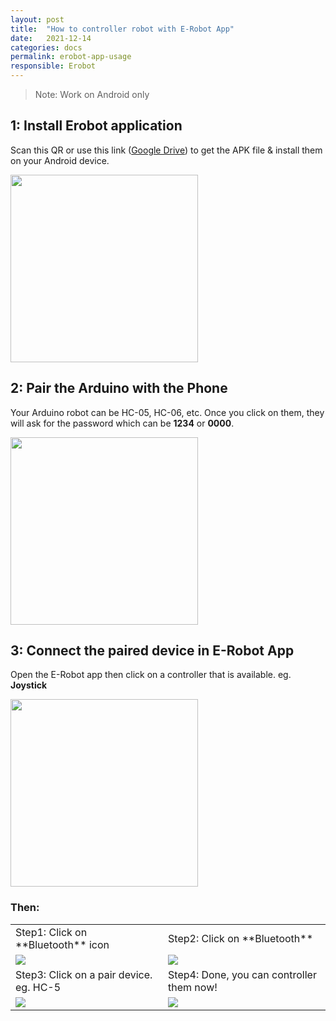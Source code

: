 ```yaml
---
layout: post
title:  "How to controller robot with E-Robot App"
date:   2021-12-14
categories: docs
permalink: erobot-app-usage
responsible: Erobot
---
```

> Note: Work on Android only

## 1: Install Erobot application
Scan this QR or use this link ([Google Drive](https://drive.google.com/file/d/11OJdSb6C3-dGWJs0JXOSV0W5dk_c2u0O/view)) to get the APK file & install them on your Android device.

<img width="300px" src="https://user-images.githubusercontent.com/29684683/145952983-2a3165b3-2464-449e-b7f8-2554b69ef1b4.png" />

## 2: Pair the Arduino with the Phone
Your Arduino robot can be HC-05, HC-06, etc. 
Once you click on them, they will ask for the password which can be **1234** or **0000**. 

<img width="300px" src="https://user-images.githubusercontent.com/29684683/145955281-9dcf370b-1bb7-4735-b7de-fc0f9696b6c0.png" />

## 3: Connect the paired device in E-Robot App
Open the E-Robot app then click on a controller that is available. eg. **Joystick** 

<img width="300px" src="https://user-images.githubusercontent.com/29684683/145955287-ee4ae6f9-6102-46b2-bee2-a3532b4ed8ad.png" />


### Then:

<table>
  <tr>
    <td>Step1: Click on **Bluetooth** icon</td>
    <td>Step2: Click on **Bluetooth**</td>
  </tr>
  <tr>
    <td><img src="https://user-images.githubusercontent.com/29684683/145953409-a23c501a-4694-43ea-b838-6d38b6255a8d.jpg" /></td>
    <td><img src="https://user-images.githubusercontent.com/29684683/145953424-ee7d585e-58a6-4412-bce2-97116817eb8e.jpg" /></td>
  </tr>
  <tr>
    <td>Step3: Click on a pair device. eg. HC-5</td>
    <td>Step4: Done, you can controller them now!</td>
  </tr>
  <tr>
    <td><img src="https://user-images.githubusercontent.com/29684683/145953432-295dada3-5526-4d6d-a5ab-ee2b9ac0fb9e.jpg" /></td>
    <td><img src="https://user-images.githubusercontent.com/29684683/145953409-a23c501a-4694-43ea-b838-6d38b6255a8d.jpg" /></td>
  </tr>
</table>

